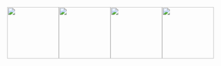 <div style="display: inline-block">
  <img style="float:left;" width="120" src="https://cdn.jsdelivr.net/gh/devicons/devicon/icons/go/go-original-wordmark.svg" />
  <img style="float:left;" width="120" src="https://cdn.jsdelivr.net/gh/devicons/devicon/icons/csharp/csharp-original.svg" />
  <img style="float:left;" width="120" src="https://cdn.jsdelivr.net/gh/devicons/devicon/icons/react/react-original.svg" />
  <img style="float:left;" width="120" src="https://cdn.jsdelivr.net/gh/devicons/devicon/icons/nextjs/nextjs-original-wordmark.svg" />
</div>
